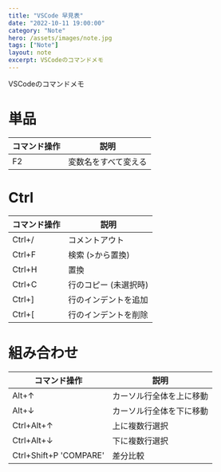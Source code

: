 ```yaml
---
title: "VSCode 早見表"
date: "2022-10-11 19:00:00"
category: "Note"
hero: /assets/images/note.jpg
tags: ["Note"]
layout: note
excerpt: VSCodeのコマンドメモ
---
```


VSCodeのコマンドメモ
<!--more-->

# 単品
| コマンド操作 | 説明 |
| - | - |
| F2 | 変数名をすべて変える |

# Ctrl
| コマンド操作 | 説明 |
| - | - |
| Ctrl+/ | コメントアウト |
| Ctrl+F | 検索 (>から置換) |
| Ctrl+H | 置換 |
| Ctrl+C | 行のコピー (未選択時) |
| Ctrl+] | 行のインデントを追加 |
| Ctrl+[ | 行のインデントを削除 |

# 組み合わせ
| コマンド操作 | 説明 |
| - | - |
| Alt+↑ | カーソル行全体を上に移動 |
| Alt+↓ | カーソル行全体を下に移動 |
| Ctrl+Alt+↑ | 上に複数行選択 |
| Ctrl+Alt+↓ | 下に複数行選択 |
| Ctrl+Shift+P 'COMPARE' | 差分比較 |